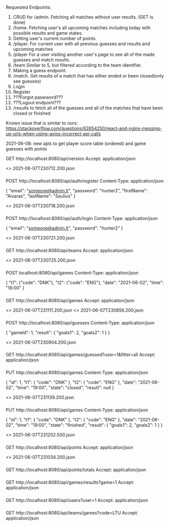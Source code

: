 Requested Endpoints: 
1. CRUD for /admin. Fetching all matches without user results. (GET is done)
2. /home. Fetching user's all upcoming matches including today with possible results and game states.
3. Getting user's current number of points.
4. /player. For current user with all previous guesses and results and upcoming matches
5. /player For a user visiting another user's page to see all of the made guesses and match results.
6. /team Similar to 5, but filtered according to the team identifier.
7. Making a guess endpoint.
8. /match. Get results of a match that has either ended or been closed(only see guesses)
9. Login
10. Register
11. ???Forgot paswword???
12. ???Logout endpoint???
13. /results to fetch all of the guesses and all of the matches that have been closed or finished

Known issue that is similar to ours:
https://stackoverflow.com/questions/62654250/react-and-nginx-messing-up-urls-when-using-axios-incorrect-api-calls


2021-06-08: new apis to get player score table (ordered) and game guesses with points

GET http://localhost:8080/api/version
Accept: application/json

<> 2021-06-07T230712.200.json
###
POST http://localhost:8080/api/auth/register
Content-Type: application/json

{
"email": "someone@admin.lt",
"password": "hunter2",
"firstName": "Aivaras",
"lastName": "Saulius"
}

<> 2021-06-07T230718.200.json
###
POST http://localhost:8080/api/auth/login
Content-Type: application/json

{
"email":  "someone@admin.lt",
"password": "hunter2"
}

<> 2021-06-07T230721.200.json

###
GET http://localhost:8080/api/teams
Accept: application/json

<> 2021-06-07T230725.200.json
###
POST localhost:8080/api/games
Content-Type: application/json

{
"t1": {"code":  "DNK"},
"t2": {"code":  "ENG"},
"date": "2021-06-02",
"time": "19:00"
}

###
GET http://localhost:8080/api/games
Accept: application/json

<> 2021-06-07T231111.200.json
<> 2021-06-07T230856.200.json
###

POST http://localhost:8080/api/guesses
Content-Type: application/json

{
"gameId": 1,
"result": {
"goals1": 2,
"goals2": 1
}
}

<> 2021-06-07T230904.200.json

###
GET http://localhost:8080/api/games/guessed?user=1&filter=all
Accept: application/json

###

PUT http://localhost:8080/api/games
Content-Type: application/json

{
"id": 1,
"t1": {
"code": "DNK"
},
"t2": {
"code": "ENG"
},
"date": "2021-06-02",
"time": "19:00",
"state": "closed",
"result": null
}

<> 2021-06-07T231139.200.json

###
PUT http://localhost:8080/api/games
Content-Type: application/json

{
"id": 1,
"t1": {
"code": "DNK"
},
"t2": {
"code": "ENG"
},
"date": "2021-06-02",
"time": "19:00",
"state": "finished",
"result": {
"goals1": 2,
"goals2": 1
}
}

<> 2021-06-07T231202.500.json

###
GET http://localhost:8080/api/points
Accept: application/json

<> 2021-06-07T231034.200.json

###
GET http://localhost:8080/api/points/totals
Accept: application/json


###
GET http://localhost:8080/api/games/results?game=1
Accept: application/json

###
GET http://localhost:8080/api/users?user=1
Accept: application/json

###
GET http://localhost:8080/api/teams/games?code=LTU
Accept: application/json
